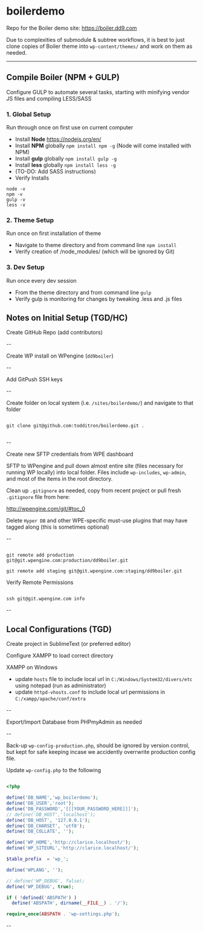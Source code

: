 # boilerdemo
Repo for the Boiler demo site: https://boiler.dd9.com

Due to complexities of submodule & subtree workflows, it is best to just clone copies of Boiler theme into `wp-content/themes/` and work on them as needed.

----------

## Compile Boiler (NPM + GULP)

Configure GULP to automate several tasks, starting with minifying vendor JS files and compiling LESS/SASS

### 1. Global Setup 
Run through once on first use on current computer

- Install **Node** https://nodejs.org/en/
- Install **NPM** globally  `npm install npm -g` (Node will come installed with NPM)
- Install **gulp** globally `npm install gulp -g`
- Install **less** globally `npm install less -g`  
- (TO-DO: Add SASS instructions)
- Verify Installs

```
node -v
npm -v
gulp -v
less -v
```

### 2. Theme Setup 
Run once on first installation of theme

- Navigate to theme directory and from command line `npm install`
- Verify creation of /node_modules/ (which will be ignored by Git)

### 3. Dev Setup 
Run once every dev session

- From the theme directory and from command line `gulp`
- Verify gulp is monitoring for changes by tweaking .less and .js files



## Notes on Initial Setup (TGD/HC)

Create GitHub Repo (add contributors)

--

Create WP install on WPengine (`dd9boiler`) 

--

Add GitPush SSH keys

--

Create folder on local system (i.e. `/sites/boilerdemo/`) and navigate to that folder

```

git clone git@github.com:todditron/boilerdemo.git .
 
```

--

Create new SFTP credentials from WPE dashboard

SFTP to WPengine and pull down almost entire site (files necessary for running WP locally) into local folder.  Files include `wp-includes`, `wp-admin`, and most of the items in the root directory.

Clean up `.gitignore` as needed, copy from recent project or pull fresh `.gitignore` file from here:

http://wpengine.com/git/#toc_0

Delete `Hyper DB` and other WPE-specific must-use plugins that may have tagged along (this is sometimes optional)

--

```

git remote add production git@git.wpengine.com:production/dd9boiler.git

git remote add staging git@git.wpengine.com:staging/dd9boiler.git

```

Verify Remote Permissions

```

ssh git@git.wpengine.com info

```

--


## Local Configurations (TGD)

Create project in SublimeText (or preferred editor)

Configure XAMPP to load correct directory

XAMPP on Windows
 - update `hosts` file to include local url in `C:/Windows/System32/divers/etc` using notepad (run as administrator)
 - update `httpd-vhosts.conf` to include local url permissions in `C:/xampp/apache/conf/extra` 

--

Export/Import Database from PHPmyAdmin as needed

--


Back-up `wp-config-production.php`, should be ignored by version control, but kept for safe keeping incase we accidently overrwrite production config file.

Update `wp-config.php` to the following

```PHP

<?php

define('DB_NAME','wp_boilerdemo');
define('DB_USER','root');
define('DB_PASSWORD','[[[YOUR_PASSWORD_HERE]]]');
// define('DB_HOST','localhost');
define('DB_HOST', '127.0.0.1');
define('DB_CHARSET', 'utf8');
define('DB_COLLATE', '');

define('WP_HOME','http://clarice.localhost/');
define('WP_SITEURL','http://clarice.localhost/');

$table_prefix  = 'wp_';

define('WPLANG', '');

// define('WP_DEBUG', false);
define('WP_DEBUG', true);

if ( !defined('ABSPATH') )
  define('ABSPATH', dirname(__FILE__) . '/');

require_once(ABSPATH . 'wp-settings.php');
```

--

